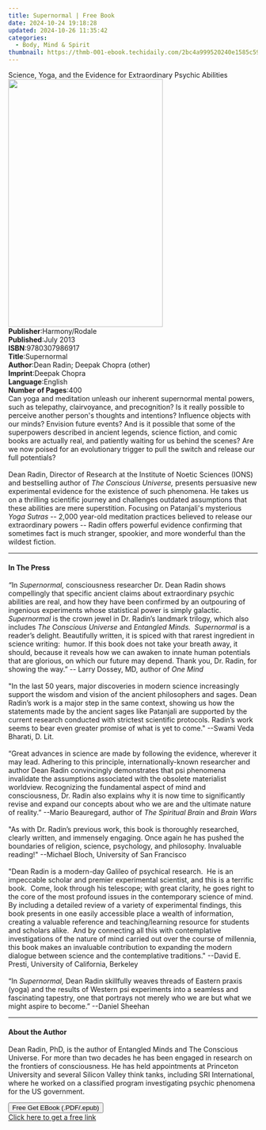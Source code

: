 ```yaml
---
title: Supernormal | Free Book
date: 2024-10-24 19:18:28
updated: 2024-10-26 11:35:42
categories:
  - Body, Mind & Spirit
thumbnail: https://thmb-001-ebook.techidaily.com/2bc4a999520240e1585c597d739f3a0a66caefeefb25ffccba6610dbd6e20976.jpg
---
```

<main id="book-container">
  <div class="flex flex-col">
    <div class="book-brief flex-1 py-6 px-4 sm:p-6 md:py-10 md:px-8">
      <!-- brief-->
      <div class="book-brief-main">
        Science, Yoga, and the Evidence for Extraordinary Psychic Abilities
      </div>
    </div>
    <div
      class="book-meta-info flex-1 grid gap-4 col-start-1 col-end-3 row-start-1 sm:mb-6 sm:grid-cols-4 lg:gap-6 lg:col-start-2 lg:row-end-6 lg:row-span-6 lg:mb-0"
    >
      <div
        class="book-meta-info-left place-content-center mt-4 p-4 text-sm leading-6 col-start-2 col-span-2 dark:text-slate-400"
      >
        <img
          class="w-full h-500 object-cover rounded-lg sm:h-255 sm:col-span-2 lg:col-span-full"
          src="https://img-001-ebook.techidaily.com/6ecc04aaceeee8089f267173626e410c6202b5a8cb268fc3fe57789d1ec5a1ba.jpg"
          alt=""
          width="312"
          height="500"
        />
      </div>
      <div
        class="book-meta-info-right mt-2 col-start-1 row-start-2 col-span-3 self-center"
      >
        <!-- meta data  -->
        <div class="flex flex-col px-4 md:px-8">
          <div class="flex-1">
            <strong>Publisher</strong>:<span class="px-2">Harmony/Rodale</span>
          </div>
          <div class="flex-1">
            <strong>Published</strong>:<span class="px-2">July 2013</span>
          </div>
          <div class="flex-1">
            <strong>ISBN</strong>:<span class="px-2">9780307986917</span>
          </div>
          <div class="flex-1">
            <strong>Title</strong>:<span class="px-2">Supernormal</span>
          </div>
          <div class="flex-1">
            <strong>Author</strong>:<span class="px-2"
              >Dean Radin; Deepak Chopra (other)</span
            >
          </div>
          <div class="flex-1">
            <strong>Imprint</strong>:<span class="px-2">Deepak Chopra</span>
          </div>
          <div class="flex-1">
            <strong>Language</strong>:<span class="px-2">English</span>
          </div>
          <div class="flex-1">
            <strong>Number of Pages</strong>:<span class="px-2">400</span>
          </div>
        </div>
      </div>
    </div>
    <div class="book-description flex-1 py-6 px-4 sm:p-6 md:py-10 md:px-8">
      <div class="book-description-main">
        <div accordion-content="" id="description">
          Can yoga and meditation unleash our inherent supernormal mental
          powers, such as telepathy, clairvoyance, and precognition? Is it
          really possible to perceive another person's thoughts and intentions?
          Influence objects with our minds? Envision future events? And is it
          possible that some of the superpowers described in ancient legends,
          science fiction, and comic books are actually real, and patiently
          waiting for us behind the scenes? Are we now poised for an
          evolutionary trigger to pull the switch and release our full
          potentials?<br /><br />Dean Radin, Director of Research at the
          Institute of Noetic Sciences (IONS) and bestselling author of
          <i>The Conscious Universe, </i>presents persuasive new experimental
          evidence for the existence of such phenomena. He takes us on a
          thrilling scientific journey and challenges outdated assumptions that
          these abilities are mere superstition. Focusing on Patanjali's
          mysterious <i>Yoga Sutras </i>-- 2,000 year-old meditation practices
          believed to release our extraordinary powers -- Radin offers powerful
          evidence confirming that sometimes fact is much stranger, spookier,
          and more wonderful than the wildest fiction.
        </div>
        <div class="accordion-fader"></div>
      </div>
    </div>
    <div class="book-excerpts flex-1 py-6 px-4 sm:p-6 md:py-10 md:px-8">
      <!-- excerpts-->
      <div class="book-excerpts-main">
        <hr />
        <h4 class="placeholder placeholder-heading">
          <span>In The Press</span>
        </h4>
        <p></p>
        <p>
          <i>“</i>In <i>Supernormal,</i> consciousness researcher Dr. Dean Radin
          shows compellingly that specific ancient claims about extraordinary
          psychic abilities are real, and how they have been confirmed by an
          outpouring of ingenious experiments whose statistical power is simply
          galactic. <i>Supernormal</i> is the crown jewel in Dr. Radin’s
          landmark trilogy, which also includes
          <i>The Conscious Universe</i> and <i>Entangled Minds.</i>&nbsp;
          <i>Supernormal</i> is a reader’s delight.&nbsp;Beautifully written, it
          is spiced with that rarest ingredient in science writing:&nbsp; humor.
          If this book does not take your breath away, it should, because it
          reveals how we can awaken to innate human potentials that are
          glorious, on which our future may depend. Thank you, Dr. Radin, for
          showing the way.” -- Larry Dossey, MD, author of <i>One Mind</i
          ><br /><br />"In the last 50 years, major discoveries in modern
          science increasingly support the wisdom and vision of the ancient
          philosophers and sages. Dean Radin’s work is a major step in the same
          context, showing us how the statements made by the ancient sages like
          Patanjali are supported by the current research conducted with
          strictest scientific protocols. Radin’s work seems to bear even
          greater promise of what is yet to come." --Swami Veda Bharati, D.
          Lit.&nbsp;&nbsp;<br /><br />“Great advances in science are made by
          following the evidence, wherever it may lead. Adhering to this
          principle, internationally-known researcher and author Dean Radin
          convincingly demonstrates that psi phenomena invalidate the
          assumptions associated with the obsolete materialist worldview.
          Recognizing the fundamental aspect of mind and consciousness, Dr.
          Radin also explains why it is now time to significantly revise and
          expand our concepts about who we are and the ultimate nature of
          reality.” --Mario Beauregard, author of
          <i>The Spiritual Brain </i>and<i> Brain Wars<br /><br /></i>"As with
          Dr. Radin’s previous work, this book is thoroughly researched, clearly
          written, and immensely engaging. Once again he has pushed the
          boundaries of religion, science, psychology, and philosophy.
          Invaluable reading!" --Michael Bloch, University of San Francisco<br /><br />"Dean
          Radin is a modern-day Galileo of psychical research.&nbsp; He is an
          impeccable scholar and premier experimental scientist, and this is a
          terrific book.&nbsp; Come, look through his telescope; with great
          clarity, he goes right to the core of the most profound issues in the
          contemporary science of mind.&nbsp; By including a detailed review of
          a variety of experimental findings, this book presents in one easily
          accessible place a wealth of information, creating a valuable
          reference and teaching/learning resource for students and scholars
          alike.&nbsp; And by connecting all this with contemplative
          investigations of the nature of mind carried out over the course of
          millennia, this book makes an invaluable contribution to expanding the
          modern dialogue between science and the contemplative traditions."
          --David E. Presti, University of California, Berkeley<br /><br />“In
          <i>Supernormal,</i> Dean Radin skillfully weaves threads of Eastern
          praxis (yoga) and the results of Western psi experiments into a
          seamless and fascinating tapestry, one that portrays not merely who we
          are but what we might aspire to become.” --Daniel Sheehan
        </p>
        <p></p>
      </div>
    </div>
    <div class="book-about-author flex-1 py-6 px-4 sm:p-6 md:py-10 md:px-8">
      <!-- about author-->
      <div class="book-main-author-main">
        <hr />
        <h4 class="placeholder placeholder-heading">
          <span>About the Author</span>
        </h4>
        <p>
          Dean Radin, PhD, is the author of Entangled Minds and The Conscious
          Universe. For more than two decades he has been engaged in research on
          the frontiers of consciousness. He has held appointments at Princeton
          University and several Silicon Valley think tanks, including SRI
          International, where he worked on a classified program investigating
          psychic phenomena for the US government.
        </p>
      </div>
    </div>
    <div class="book-free-get flex-1 py-6 px-4 sm:p-6 md:py-10 md:px-8">
      <button
        id="btn-free-get"
        class="bg-blue-500 hover:bg-blue-700 text-white font-bold py-2 px-4 rounded"
      >
        Free Get EBook (.PDF/.epub)
      </button>
      <div id="countdown-display" class="px-2 text-lg mt-2"></div>
      <a
        id="free-link"
        class="hidden bg-blue-500 hover:bg-blue-700 text-white font-bold py-2 px-4 rounded"
        href="https://www.ebooks.com/en-us/book/1113561/supernormal/dean-radin/"
        target="_blank"
        >Click here to get a free link</a
      >
    </div>
    <script>
      let countdownTime = 0;
      let countdownInterval = null;
      document
        .getElementById('btn-free-get')
        .addEventListener('click', startCountdown);
      function startCountdown() {
        countdownTime = new Date().getTime() + 60000 * 3;
        countdownInterval = setInterval(updateCountdown, 1000);
        document.getElementById('btn-free-get').disabled = true;
        document
          .getElementById('btn-free-get')
          .classList.add('bg-gray-500', 'cursor-not-allowed');
      }
      function updateCountdown() {
        let currentTime = new Date().getTime();
        let timeLeft = countdownTime - currentTime;
        let secondsLeft = Math.floor(timeLeft / 1000);
        document.getElementById('countdown-display').innerHTML =
          `Remaining time: ${secondsLeft} seconds.`;
        if (secondsLeft <= 0) {
          clearInterval(countdownInterval);
          document.getElementById('btn-free-get').classList.add('hidden');
          document.getElementById('free-link').classList.remove('hidden');
          document.getElementById('countdown-display').innerHTML = '';
        }
      }
    </script>
  </div>
</main>
